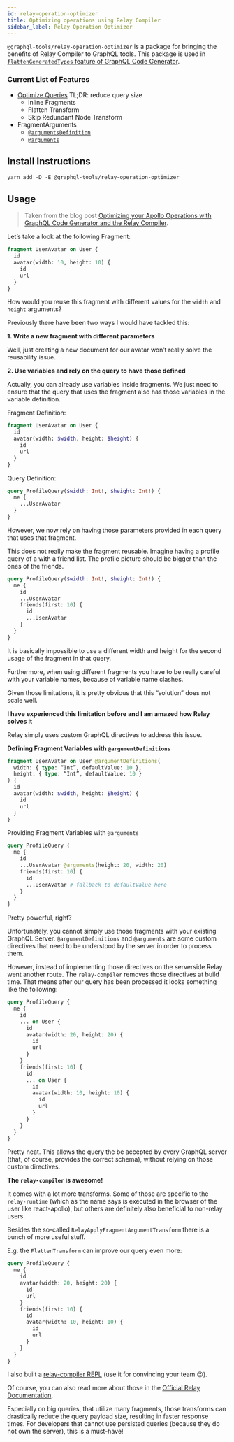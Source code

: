 ```yaml
---
id: relay-operation-optimizer
title: Optimizing operations using Relay Compiler
sidebar_label: Relay Operation Optimizer
---
```


`@graphql-tools/relay-operation-optimizer` is a package for bringing the benefits of Relay Compiler to GraphQL tools. This package is used in [`flattenGeneratedTypes` feature of GraphQL Code Generator](https://graphql-code-generator.com/docs/plugins/relay-operation-optimizer).

### Current List of Features

- [Optimize Queries](https://relay.dev/docs/en/compiler-architecture#transforms) TL;DR: reduce query size
  - Inline Fragments
  - Flatten Transform
  - Skip Redundant Node Transform
- FragmentArguments
  - [`@argumentsDefinition`](https://relay.dev/docs/en/graphql-in-relay#argumentdefinitions)
  - [`@arguments`](https://relay.dev/docs/en/graphql-in-relay#arguments)

## Install Instructions

`yarn add -D -E @graphql-tools/relay-operation-optimizer`

## Usage

> Taken from the blog post [Optimizing your Apollo Operations with GraphQL Code Generator and the Relay Compiler](https://the-guild.dev/blog/graphql-codegen-relay-compiler).

Let’s take a look at the following Fragment:

```graphql
fragment UserAvatar on User {
  id
  avatar(width: 10, height: 10) {
    id
    url
  }
}
```

How would you reuse this fragment with different values for the `width` and `height` arguments?

Previously there have been two ways I would have tackled this:

**1. Write a new fragment with different parameters**

Well, just creating a new document for our avatar won’t really solve the reusability issue.

**2. Use variables and rely on the query to have those defined**

Actually, you can already use variables inside fragments. We just need to ensure that the query that uses the fragment also has those variables in the variable definition.

Fragment Definition:

```graphql
fragment UserAvatar on User {
  id
  avatar(width: $width, height: $height) {
    id
    url
  }
}
```

Query Definition:

```graphql
query ProfileQuery($width: Int!, $height: Int!) {
  me {
    ...UserAvatar
  }
}
```

However, we now rely on having those parameters provided in each query that uses that fragment.

This does not really make the fragment reusable. Imagine having a profile query of a with a friend list. The profile picture should be bigger than the ones of the friends.

```graphql
query ProfileQuery($width: Int!, $height: Int!) {
  me {
    id
    ...UserAvatar
    friends(first: 10) {
      id
      ...UserAvatar
    }
  }
}
```

It is basically impossible to use a different width and height for the second usage of the fragment in that query.

Furthermore, when using different fragments you have to be really careful with your variable names, because of variable name clashes.

Given those limitations, it is pretty obvious that this “solution” does not scale well.

**I have experienced this limitation before and I am amazed how Relay solves it**

Relay simply uses custom GraphQL directives to address this issue.

**Defining Fragment Variables with `@argumentDefinitions`**

```graphql
fragment UserAvatar on User @argumentDefinitions(
  width: { type: “Int”, defaultValue: 10 },
  height: { type: “Int”, defaultValue: 10 }
) {
  id
  avatar(width: $width, height: $height) {
    id
    url
  }
}
```

Providing Fragment Variables with `@arguments`

```graphql
query ProfileQuery {
  me {
    id
    ...UserAvatar @arguments(height: 20, width: 20)
    friends(first: 10) {
      id
      ...UserAvatar # fallback to defaultValue here
    }
  }
}
```

Pretty powerful, right?

Unfortunately, you cannot simply use those fragments with your existing GraphQL Server. `@argumentDefinitions` and `@arguments` are some custom directives that need to be understood by the server in order to process them.

However, instead of implementing those directives on the serverside Relay went another route. The `relay-compiler` removes those directives at build time. That means after our query has been processed it looks something like the following:

```graphql
query ProfileQuery {
  me {
    id
    ... on User {
      id
      avatar(width: 20, height: 20) {
        id
        url
      }
    }
    friends(first: 10) {
      id
      ... on User {
        id
        avatar(width: 10, height: 10) {
          id
          url
        }
      }
    }
  }
}
```

Pretty neat. This allows the query the be accepted by every GraphQL server (that, of course, provides the correct schema), without relying on those custom directives.

**The `relay-compiler` is awesome!**

It comes with a lot more transforms. Some of those are specific to the `relay-runtime` (which as the name says is executed in the browser of the user like react-apollo), but others are definitely also beneficial to non-relay users.

Besides the so-called `RelayApplyFragmentArgumentTransform` there is a bunch of more useful stuff.

E.g. the `FlattenTransform` can improve our query even more:

```graphql
query ProfileQuery {
  me {
    id
    avatar(width: 20, height: 20) {
      id
      url
    }
    friends(first: 10) {
      id
      avatar(width: 10, height: 10) {
        id
        url
      }
    }
  }
}
```

I also built a [relay-compiler REPL](https://relay-compiler-repl.netlify.com/) (use it for convincing your team 😉).

Of course, you can also read more about those in the [Official Relay Documentation](https://relay.dev/docs/en/compiler-architecture#transforms).

Especially on big queries, that utilize many fragments, those transforms can drastically reduce the query payload size, resulting in faster response times. For developers that cannot use persisted queries (because they do not own the server), this is a must-have!
